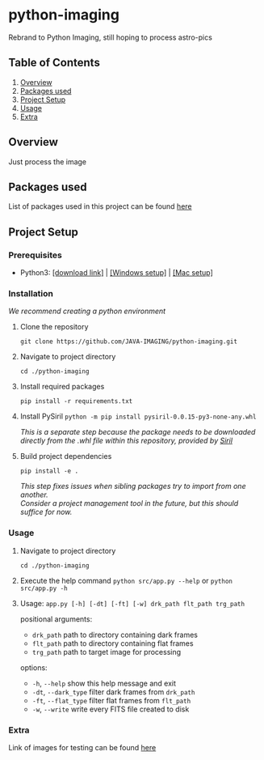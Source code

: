 #   python-imaging
Rebrand to Python Imaging, still hoping to process astro-pics

## Table of Contents
1. [Overview](#overview)
2. [Packages used](#packages-used)
3. [Project Setup](#project-setup)
4. [Usage](#usage)
5. [Extra](#extra)


##  Overview

Just process the image

##  Packages used

List of packages used in this project can be found [here](./requirements.txt)

##  Project Setup

### Prerequisites

- Python3: [[download link]](https://www.python.org/downloads/) | [[Windows setup]](https://docs.python.org/3/using/windows.html) | [[Mac setup]](https://docs.python.org/3/using/mac.html)

### Installation

_We recommend creating a python environment_

1. Clone the repository

    `git clone https://github.com/JAVA-IMAGING/python-imaging.git`

2. Navigate to project directory

    `cd ./python-imaging`

3. Install required packages

    `pip install -r requirements.txt`

4. Install PySiril
    `python -m pip install pysiril-0.0.15-py3-none-any.whl`

    _This is a separate step because the package needs to be downloaded directly from the .whl file within this repository, provided by [Siril](https://gitlab.com/free-astro/pysiril/-/releases)_

5. Build project dependencies

    `pip install -e .`

    _This step fixes issues when sibling packages try to import from one another. \
     Consider a project management tool in the future, but this should suffice for now._

### Usage

1. Navigate to project directory

    `cd ./python-imaging`

2. Execute the help command `python src/app.py --help` or `python src/app.py -h`

3. Usage: `app.py [-h] [-dt] [-ft] [-w] drk_path flt_path trg_path`

    positional arguments:
    - `drk_path` path to directory containing dark frames
    - `flt_path` path to directory containing flat frames
    - `trg_path` path to target image for processing

    options:
    - `-h`, `--help`        show this help message and exit
    - `-dt`, `--dark_type`  filter dark frames from `drk_path`
    - `-ft`, `--flat_type`  filter flat frames from `flt_path`
    - `-w`, `--write`       write every FITS file created to disk

### Extra

Link of images for testing can be found [here](https://iit0-my.sharepoint.com/:f:/g/personal/wwardhana_hawk_iit_edu/EsHAoRq5BUBHkgIPb5H6_vsBGeuHyavdDJV1L-zBt-4YEg?e=XDoTTP)